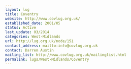 ```yaml
---
layout: lug
title: Coventry
website: http://www.covlug.org.uk/
established_date: 2001/05
status: Active
last_update: 03/2014
categories: West-Midlands
url: http://lug.org.uk/node/151
contact_address: mailto:info@covlug.org.uk
contact: Darren Austin
mailing_list: http://www.covlug.org.uk/mailinglist.html
permalink: lugs/West-Midlands/Coventry
---
```

